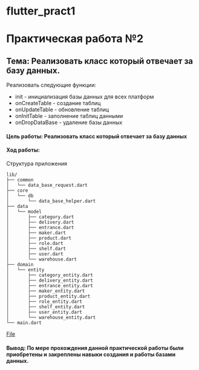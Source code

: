 # flutter_pract1

# Практическая работа №2
## Тема: Реализовать класс который отвечает за базу данных.
Реализовать следующие функции:
* init - инициализация базы данных для всех платформ
* onCreateTable - создание таблиц 
* onUpdateTable - обновление таблиц
* onInitTable - заполнение таблиц данными
* onDropDataBase - удаление базы данных 

#### Цель работы: Реализовать класс который отвечает за базу данных
#### Ход работы:
Структура приложения
```
lib/
├── common
│   └── data_base_request.dart
├── core
│   └── db
│       └── data_base_helper.dart
├── data
│   └── model
│       ├── category.dart
│       ├── delivery.dart
│       ├── entrance.dart
│       ├── maker.dart
│       ├── product.dart
│       ├── role.dart
│       ├── shelf.dart
│       ├── user.dart
│       └── warehouse.dart
├── domain
│   └── entity
│       ├── category_entity.dart
│       ├── delivery_entity.dart
│       ├── entrance_entity.dart
│       ├── maker_entity.dart
│       ├── product_entity.dart
│       ├── role_entity.dart
│       ├── shelf_entity.dart
│       ├── user_entity.dart
│       └── warehouse_entity.dart
└── main.dart
```
[File](https://github.com/Chu-4hun/flutter_pract1/blob/3a5797ffc0eee9741e189c43179040d9395049d9/lib/core/db/data_base_helper.dart)

#### Вывод: По мере прохождения данной практической работы были приобретены и закреплены навыки создания и работы базами данных.
